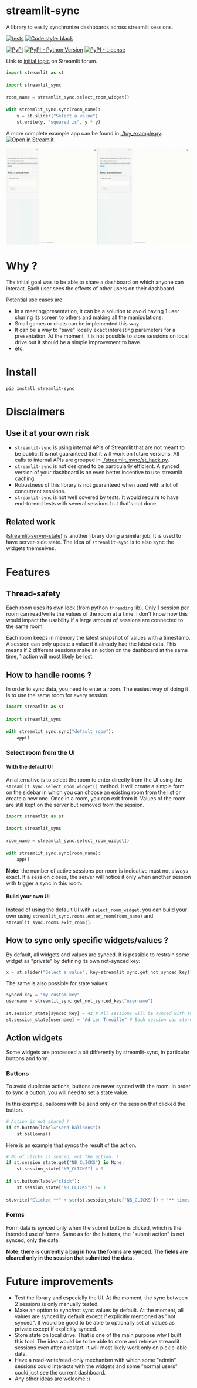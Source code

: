# streamlit-sync

A library to easily synchronize dashboards across streamlit sessions.

[![tests](https://github.com/Wauplin/streamlit-sync/actions/workflows/tests.yml/badge.svg?branch=main)](https://github.com/Wauplin/streamlit-sync/actions/workflows/tests.yml?query=branch%3Amain)
[![Code style: black](https://img.shields.io/badge/code%20style-black-000000.svg)](https://github.com/psf/black)

[![PyPI](https://img.shields.io/pypi/v/streamlit-sync)](https://pypi.org/project/streamlit-sync/)
[![PyPI - Python Version](https://img.shields.io/pypi/pyversions/streamlit-sync)](https://pypi.org/project/streamlit-sync/)
[![PyPI - License](https://img.shields.io/pypi/l/streamlit-sync)](https://pypi.org/project/streamlit-sync/)
<!-- [![PyPI - Downloads](https://img.shields.io/pypi/dm/streamlit-sync)](https://pypi.org/project/streamlit-sync/) -->

Link to [initial topic](https://discuss.streamlit.io/t/new-library-streamlit-sync-another-way-to-sync-states-across-sessions/23763) on Streamlit forum.

```py
import streamlit as st

import streamlit_sync

room_name = streamlit_sync.select_room_widget()

with streamlit_sync.sync(room_name):
    y = st.slider("Select a value")
    st.write(y, "squared is", y * y)
```

A more complete example app can be found in [./toy_example.py](./toy_example.py). [![Open in Streamlit](https://static.streamlit.io/badges/streamlit_badge_black_white.svg)](https://share.streamlit.io/wauplin/streamlit-sync/main/toy_example.py)

![](images/demo.gif)

# Why ?

The initial goal was to be able to share a dashboard on which anyone can interact. Each user sees the effects of other users on their dashboard.

Potential use cases are:
- In a meeting/presentation, it can be a solution to avoid having 1 user sharing its screen to others and making all the manipulations.
- Small games or chats can be implemented this way.
- It can be a way to "save" locally exact interesting parameters for a presentation. At the moment, it is not possible to store sessions on local drive but it should be a simple improvement to have.
- etc.

# Install 

```
pip install streamlit-sync
```

# Disclaimers

## Use it at your own risk

- `streamlit-sync` is using internal APIs of Streamlit that are not meant to be public. It is not guaranteed that it will work on future versions. All calls to internal APIs are grouped in [./streamlit_sync/st_hack.py](./streamlit_sync/st_hack.py).
- `streamlit-sync` is not designed to be particularly efficient. A synced version of your dashboard is an even better incentive to use streamlit caching.
- Robustness of this library is not guaranteed when used with a lot of concurrent sessions.
- `streamlit-sync` is not well covered by tests. It would require to have end-to-end tests with several sessions but that's not done.

## Related work

([streamlit-server-state](https://github.com/whitphx/streamlit-server-state)) is another library doing a similar job. It is used to have server-side state. The idea of `streamlit-sync` is to also sync the widgets themselves.

# Features

## Thread-safety

Each room uses its own lock (from python `threading` lib). Only 1 session per room can read/write the values of the room at a time. I don't know how this would impact the usability if a large amount of sessions are connected to the same room.

Each room keeps in memory the latest snapshot of values with a timestamp. A session can only update a value if it already had the latest data. This means if 2 different sessions make an action on the dashboard at the same time, 1 action will most likely be lost.
## How to handle rooms ?

In order to sync data, you need to enter a room. The easiest way of doing it is to use the same room for every session.

```py
import streamlit as st

import streamlit_sync

with streamlit_sync.sync("default_room"):
    app()
```

### Select room from the UI

#### With the default UI

An alternative is to select the room to enter directly from the UI using the `streamlit_sync.select_room_widget()` method. It will create a simple form on the sidebar in which you can choose an existing room from the list or create a new one. Once in a room, you can exit from it. Values of the room are still kept on the server but removed from the session.

```py
import streamlit as st

import streamlit_sync

room_name = streamlit_sync.select_room_widget()

with streamlit_sync.sync(room_name):
    app()
```

**Note:** the number of active sessions per room is indicative must not always exact. If a session closes, the server will notice it only when another session with trigger a sync in this room.

#### Build your own UI

Instead of using the default UI with `select_room_widget`, you can build your own using `streamlit_sync.rooms.enter_room(room_name)` and `streamlit_sync.rooms.exit_room()`.

## How to sync only specific widgets/values ?

By default, all widgets and values are synced. It is possible to restrain some widget as "private" by defining its own not-synced key:

```py
x = st.slider("Select a value", key=streamlit_sync.get_not_synced_key("key"))
```

The same is also possible for state values:
```py
synced_key = "my_custom_key"
username = streamlit_sync.get_not_synced_key("username")

st.session_state[synced_key] = 42 # All sessions will be synced with this value
st.session_state[username] = "Adrien Treuille" # Each session can store its own username
```

## Action widgets

Some widgets are processed a bit differently by streamlit-sync, in particular buttons and form.

### Buttons

To avoid duplicate actions, buttons are never synced with the room. In order to sync a button, you will need to set a state value.


In this example, balloons with be send only on the session that clicked the button.
```py
# Action is not shared !
if st.button(label="Send balloons"):
    st.balloons()
```

Here is an example that syncs the result of the action.
```py
# Nb of clicks is synced, not the action. !
if st.session_state.get("NB_CLICKS") is None:
    st.session_state["NB_CLICKS"] = 0

if st.button(label="click"):
    st.session_state["NB_CLICKS"] += 1

st.write("Clicked **" + str(st.session_state["NB_CLICKS"]) + "** times !")
```

### Forms

Form data is synced only when the submit button is clicked, which is the intended use of forms. Same as for the buttons, the "submit action" is not synced, only the data.

**Note: there is currently a bug in how the forms are synced. The fields are cleared only in the session that submitted the data.**
# Future improvements

- Test the library and especially the UI. At the moment, the sync between 2 sessions is only manually tested.
- Make an option to sync/not sync values by default. At the moment, all values are synced by default except if explicitly mentioned as "not synced". If would be good to be able to optionally set all values as private except if explicitly synced.
- Store state on local drive. That is one of the main purpose why I built this tool. The idea would be to be able to store and retrieve streamlit sessions even after a restart. It will most likely work only on pickle-able data.
- Have a read-write/read-only mechanism with which some "admin" sessions could interacts with the widgets and some "normal users" could just see the current dashboard.
- Any other ideas are welcome :)
